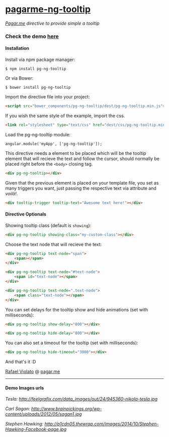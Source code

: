 # [pagarme-ng-tooltip](http://pagarme.github.io/pagarme-ng-tooltip/)
*[Pagar.me](http://pagar.me) directive to provide simple a tooltip*

### Check the demo [here](http://pagarme.github.io/pagarme-ng-tooltip/)

#### Installation

Install via npm package manager:
```
$ npm install pg-ng-tooltip
```

Or via Bower:
```
$ bower install pg-ng-tooltip
```

Import the directive file into your project:
```html
<script src="bower_components/pg-ng-tooltip/dest/pg-ng-tooltip.min.js"></script>
```

If you wish the same style of the example, import the css.
```html
<link rel="stylesheet" type="text/css" href="dest/css/pg-ng-tooltip.min.css">
```

Load the pg-ng-tooltip module:
```javscript
angular.module('myApp', ['pg-ng-tooltip']);
```


This directive needs a element to be placed which will be the tooltip element that will recieve the text and follow the cursor, should normally be placed right before the `<body>` closing tag.
```html
<div pg-ng-tooltip></div>
```

Given that the previous element is placed on your template file, you set as many triggers you want, just passing the respective text via attribute and *voilà!*.
```html
<div tooltip-trigger tooltip-text="Awesome text here!"></div>
```

#### Directive Optionals

Showing tooltip class (default is `showing`):
```html
<div pg-ng-tooltip showing-class="my-custom-class"></div>
```

Choose the text node that will recieve the text:
```html
<div pg-ng-tooltip text-node="span">
	<span></span>
</div>

<div pg-ng-tooltip text-node="#text-node">
	<span id="text-node"></span>
</div>

<div pg-ng-tooltip text-node=".text-node">
	<span class="text-node"></span>
</div>
```

You can set delays for the tooltip show and hide animations (set with milliseconds):
```html
<div pg-ng-tooltip show-delay="800"></div>

<div pg-ng-tooltip hide-delay="800"></div>
```

You can also set a timeout for the tooltip (set with milliseconds):
```html
<div pg-ng-tooltip hide-timeout="3000"></div>
```

And that's it :D

[Rafael Violato](http://rviolato.com) @ [pagar.me](http://pagar.me)



---


#### Demo Images urls


*Tesla: http://feelgrafix.com/data_images/out/24/945360-nikola-tesla.jpg*

*Carl Sagan: http://www.brainpickings.org/wp-content/uploads/2012/05/sagan1.jpg*

*Stephen Hawking: http://p1cdn05.thewrap.com/images/2014/10/Stephen-Hawking-Facebook-page.jpg*
